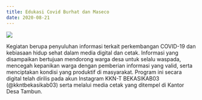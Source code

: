 ```yaml
---
title: Edukasi Covid Burhat dan Maseco
date: 2020-08-21
---
```

![](/uploads/instalasi.jpg)

Kegiatan berupa penyuluhan informasi terkait perkembangan COVID-19 dan kebiasaan hidup sehat dalam media digital dan cetak. Informasi yang disampaikan bertujuan mendorong warga desa untuk selalu waspada, mencegah kepanikan warga dengan pemberian informasi yang valid, serta menciptakan kondisi yang produktif di masyarakat. Program ini secara digital telah dirilis pada akun Instagram KKN-T BEKASIKAB03 (@kkntbekasikab03) serta melalui media cetak yang ditempel di Kantor Desa Tambun.